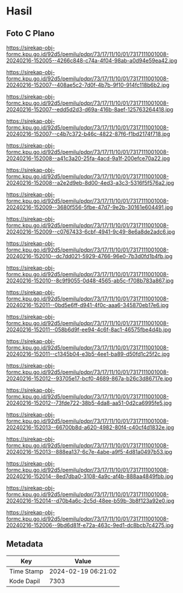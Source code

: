 # Hasil

## Foto C Plano

https://sirekap-obj-formc.kpu.go.id/92d5/pemilu/pdpr/73/17/11/10/01/7317111001008-20240216-152005--4266c848-c74a-4f04-98ab-a0d94e59ea42.jpg

https://sirekap-obj-formc.kpu.go.id/92d5/pemilu/pdpr/73/17/11/10/01/7317111001008-20240216-152007--408ae5c2-7d0f-4b7b-9f10-914fc118b6b2.jpg

https://sirekap-obj-formc.kpu.go.id/92d5/pemilu/pdpr/73/17/11/10/01/7317111001008-20240216-152007--edd5d2d3-d69a-416b-8aef-125763264418.jpg

https://sirekap-obj-formc.kpu.go.id/92d5/pemilu/pdpr/73/17/11/10/01/7317111001008-20240216-152007--c4b7c372-b46c-4822-87f6-f1bd2174f718.jpg

https://sirekap-obj-formc.kpu.go.id/92d5/pemilu/pdpr/73/17/11/10/01/7317111001008-20240216-152008--a41c3a20-25fa-4acd-9a1f-200efce70a22.jpg

https://sirekap-obj-formc.kpu.go.id/92d5/pemilu/pdpr/73/17/11/10/01/7317111001008-20240216-152008--a2e2d9eb-8d00-4ed3-a3c3-5316f5f576a2.jpg

https://sirekap-obj-formc.kpu.go.id/92d5/pemilu/pdpr/73/17/11/10/01/7317111001008-20240216-152009--3680f556-5fbe-47d7-9e2b-30161e604491.jpg

https://sirekap-obj-formc.kpu.go.id/92d5/pemilu/pdpr/73/17/11/10/01/7317111001008-20240216-152009--c0767433-6cbf-4941-9c49-8e6a8de2adc6.jpg

https://sirekap-obj-formc.kpu.go.id/92d5/pemilu/pdpr/73/17/11/10/01/7317111001008-20240216-152010--dc7dd021-5929-4766-96e0-7b3d0fd1b4fb.jpg

https://sirekap-obj-formc.kpu.go.id/92d5/pemilu/pdpr/73/17/11/10/01/7317111001008-20240216-152010--8c9f9055-0d48-4565-ab5c-f708b783a867.jpg

https://sirekap-obj-formc.kpu.go.id/92d5/pemilu/pdpr/73/17/11/10/01/7317111001008-20240216-152011--0bd5e6ff-d941-4f0c-aaa6-345870eb17e6.jpg

https://sirekap-obj-formc.kpu.go.id/92d5/pemilu/pdpr/73/17/11/10/01/7317111001008-20240216-152011--058b6d9f-ee94-4c6f-8ac1-46575fbe4d4b.jpg

https://sirekap-obj-formc.kpu.go.id/92d5/pemilu/pdpr/73/17/11/10/01/7317111001008-20240216-152011--c1345b04-e3b5-4ee1-ba89-d50fd1c25f2c.jpg

https://sirekap-obj-formc.kpu.go.id/92d5/pemilu/pdpr/73/17/11/10/01/7317111001008-20240216-152012--93705e17-bcf0-4689-867a-b26c3d86717e.jpg

https://sirekap-obj-formc.kpu.go.id/92d5/pemilu/pdpr/73/17/11/10/01/7317111001008-20240216-152012--73fde722-38b5-4da8-aa51-0d2ca6995fe5.jpg

https://sirekap-obj-formc.kpu.go.id/92d5/pemilu/pdpr/73/17/11/10/01/7317111001008-20240216-152013--66700b8d-a620-4982-80f4-c40cf4d1832e.jpg

https://sirekap-obj-formc.kpu.go.id/92d5/pemilu/pdpr/73/17/11/10/01/7317111001008-20240216-152013--888ea137-6c7e-4abe-a9f5-4d81a0497b53.jpg

https://sirekap-obj-formc.kpu.go.id/92d5/pemilu/pdpr/73/17/11/10/01/7317111001008-20240216-152014--8ed7dba0-3108-4a9c-af4b-888aa4849fbb.jpg

https://sirekap-obj-formc.kpu.go.id/92d5/pemilu/pdpr/73/17/11/10/01/7317111001008-20240216-152014--d70b4a6c-2c5d-48ee-b59b-3b8f123a92e0.jpg

https://sirekap-obj-formc.kpu.go.id/92d5/pemilu/pdpr/73/17/11/10/01/7317111001008-20240216-152006--9bd6d81f-e72a-463c-9ed1-dc8bcb7c4275.jpg


## Metadata

| Key        | Value               |
| ---------- | ------------------- |
| Time Stamp | 2024-02-19 06:21:02 |
| Kode Dapil | 7303                |



